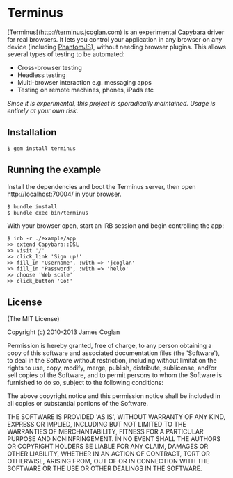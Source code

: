 # Terminus

[Terminus[(http://terminus.jcoglan.com) is an experimental
[Capybara](https://github.com/jnicklas/capybara) driver for real browsers. It
lets you control your application in any browser on any device (including
[PhantomJS](http://phantomjs.org/)), without needing browser plugins. This
allows several types of testing to be automated:
    
* Cross-browser testing
* Headless testing
* Multi-browser interaction e.g. messaging apps
* Testing on remote machines, phones, iPads etc

*Since it is experimental, this project is sporadically maintained. Usage is
entirely at your own risk.*


## Installation

```
$ gem install terminus
```


## Running the example

Install the dependencies and boot the Terminus server, then open
http://localhost:70004/ in your browser.

```
$ bundle install
$ bundle exec bin/terminus
```

With your browser open, start an IRB session and begin controlling the app:

```
$ irb -r ./example/app
>> extend Capybara::DSL
>> visit '/'
>> click_link 'Sign up!'
>> fill_in 'Username', :with => 'jcoglan'
>> fill_in 'Password', :with => 'hello'
>> choose 'Web scale'
>> click_button 'Go!'
```


## License

(The MIT License)

Copyright (c) 2010-2013 James Coglan

Permission is hereby granted, free of charge, to any person obtaining a copy of
this software and associated documentation files (the 'Software'), to deal in
the Software without restriction, including without limitation the rights to
use, copy, modify, merge, publish, distribute, sublicense, and/or sell copies
of the Software, and to permit persons to whom the Software is furnished to do
so, subject to the following conditions:

The above copyright notice and this permission notice shall be included in all
copies or substantial portions of the Software.

THE SOFTWARE IS PROVIDED 'AS IS', WITHOUT WARRANTY OF ANY KIND, EXPRESS OR
IMPLIED, INCLUDING BUT NOT LIMITED TO THE WARRANTIES OF MERCHANTABILITY,
FITNESS FOR A PARTICULAR PURPOSE AND NONINFRINGEMENT. IN NO EVENT SHALL THE
AUTHORS OR COPYRIGHT HOLDERS BE LIABLE FOR ANY CLAIM, DAMAGES OR OTHER
LIABILITY, WHETHER IN AN ACTION OF CONTRACT, TORT OR OTHERWISE, ARISING FROM,
OUT OF OR IN CONNECTION WITH THE SOFTWARE OR THE USE OR OTHER DEALINGS IN THE
SOFTWARE.

